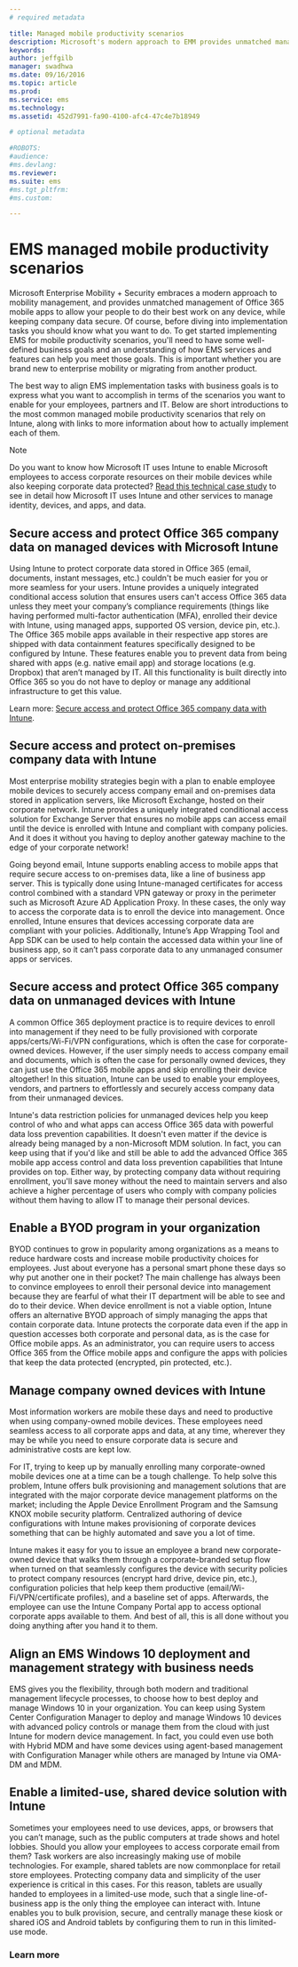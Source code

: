 ```yaml
---
# required metadata

title: Managed mobile productivity scenarios
description: Microsoft's modern approach to EMM provides unmatched management of Office 365 apps and allows your people to do their best work on any device, while keeping company data secure.
keywords:
author: jeffgilb
manager: swadhwa
ms.date: 09/16/2016
ms.topic: article
ms.prod:
ms.service: ems
ms.technology:
ms.assetid: 452d7991-fa90-4100-afc4-47c4e7b18949

# optional metadata

#ROBOTS:
#audience:
#ms.devlang:
ms.reviewer:
ms.suite: ems
#ms.tgt_pltfrm:
#ms.custom:

---
```


# EMS managed mobile productivity scenarios
Microsoft Enterprise Mobility + Security embraces a modern approach to mobility management, and provides unmatched management of Office 365 mobile apps to allow your people to do their best work on any device, while keeping company data secure. Of course, before diving into implementation tasks you should know what you want to do. To get started implementing EMS for mobile productivity scenarios, you'll need to have some well-defined business goals and an understanding of how EMS services and features can help you meet those goals. This is important whether you are brand new to enterprise mobility or migrating from another product.

The best way to align EMS implementation tasks with business goals is to express what you want to accomplish in terms of the scenarios you want to enable for your employees, partners and IT.  Below are short introductions to the most common managed mobile productivity scenarios that rely on Intune, along with links to more information about how to actually implement each of them.

>[!NOTE]
>Do you want to know how Microsoft IT uses Intune to enable Microsoft employees to access corporate resources on their mobile devices while also keeping corporate data protected? [Read this technical case study](https://www.microsoft.com/itshowcase/Article/Content/588) to see in detail how Microsoft IT uses Intune and other services to manage identity, devices, and apps, and data.

## Secure access and protect Office 365 company data on managed devices with Microsoft Intune
Using Intune to protect corporate data stored in Office 365 (email, documents, instant messages, etc.) couldn't be much easier for you or more seamless for your users. Intune provides a uniquely integrated conditional access solution that ensures users can't access Office 365 data unless they meet your company’s compliance requirements (things like having performed multi-factor authentication (MFA), enrolled their device with Intune, using managed apps, supported OS version, device pin, etc.). The Office 365 mobile apps available in their respective app stores are shipped with data containment features specifically designed to be configured by Intune. These features enable you to prevent data from being shared with apps (e.g. native email app) and storage locations (e.g. Dropbox) that aren’t managed by IT. All this functionality is built directly into Office 365 so you do not have to deploy or manage any additional infrastructure to get this value.

Learn more: [Secure access and protect Office 365 company data with Intune](https://docs.microsoft.com/intune/understand/secure-office365-data-with-intune).


## Secure access and protect on-premises company data with Intune
Most enterprise mobility strategies begin with a plan to enable employee mobile devices to securely access company email and on-premises data stored in application servers, like Microsoft Exchange, hosted on their corporate network. Intune provides a uniquely integrated conditional access solution for Exchange Server that ensures no mobile apps can access email until the device is enrolled with Intune and compliant with company policies. And it does it without you having to deploy another gateway machine to the edge of your corporate network!

Going beyond email, Intune supports enabling access to mobile apps that require secure access to on-premises data, like a line of business app server. This is typically done using Intune-managed certificates for access control combined with a standard VPN gateway or proxy in the perimeter such as Microsoft Azure AD Application Proxy. In these cases, the only way to access the corporate data is to enroll the device into management. Once enrolled, Intune ensures that devices accessing corporate data are compliant with your policies.  Additionally, Intune’s App Wrapping Tool and App SDK can be used to help contain the accessed data within your line of business app, so it can’t pass corporate data to any unmanaged consumer apps or services.

<!-- Learn more -->


## Secure access and protect Office 365 company data on unmanaged devices with Intune
A common Office 365 deployment practice is to require devices to enroll into management if they need to be fully provisioned with corporate apps/certs/Wi-Fi/VPN configurations, which is often the case for corporate-owned devices. However, if the user simply needs to access company email and documents, which is often the case for personally owned devices, they can just use the Office 365 mobile apps and skip enrolling their device altogether! In this situation, Intune can be used to enable your employees, vendors, and partners to effortlessly and securely access company data from their unmanaged devices.

Intune's data restriction policies for unmanaged devices help you keep control of who and what apps can access Office 365 data with powerful data loss prevention capabilities. It doesn't even matter if the device is already being managed by a non-Microsoft MDM solution. In fact, you can keep using that if you'd like and still be able to add the advanced Office 365 mobile app access control and data loss prevention capabilities that Intune provides on top. Either way, by protecting company data without requiring enrollment, you'll save money without the need to maintain servers and also achieve a higher percentage of users who comply with company policies without them having to allow IT to manage their personal devices.

<!-- Learn more -->


## Enable a BYOD program in your organization
BYOD continues to grow in popularity among organizations as a means to reduce hardware costs and increase mobile productivity choices for employees. Just about everyone has a personal smart phone these days so why put another one in their pocket? The main challenge has always been to convince employees to enroll their personal device into management because they are fearful of what their IT department will be able to see and do to their device. When device enrollment is not a viable option, Intune offers an alternative BYOD approach of simply managing the apps that contain corporate data. Intune protects the corporate data even if the app in question accesses both corporate and personal data, as is the case for Office mobile apps.  As an administrator, you can require users to access Office 365 from the Office mobile apps and configure the apps with policies that keep the data protected (encrypted, pin protected, etc.).

<!-- Learn more -->


## Manage company owned devices with Intune
Most information workers are mobile these days and need to productive when using company-owned mobile devices. These employees need seamless access to all corporate apps and data, at any time, wherever they may be while you need to ensure corporate data is secure and administrative costs are kept low.

For IT, trying to keep up by manually enrolling many corporate-owned mobile devices one at a time can be a tough challenge. To help solve this problem, Intune offers bulk provisioning and management solutions that are integrated with the major corporate device management platforms on the market; including the Apple Device Enrollment Program and the Samsung KNOX mobile security platform.  Centralized authoring of device configurations with Intune makes provisioning of corporate devices something that can be highly automated and save you a lot of time.

Intune makes it easy for you to issue an employee a brand new corporate-owned device that walks them through a corporate-branded setup flow when turned on that seamlessly configures the device with security policies to protect company resources (encrypt hard drive, device pin, etc.), configuration policies that help keep them productive (email/Wi-Fi/VPN/certificate profiles), and a baseline set of apps. Afterwards, the employee can use the Intune Company Portal app to access optional corporate apps available to them. And best of all, this is all done without you doing anything after you hand it to them.

<!-- Learn more -->

## Align an EMS Windows 10 deployment and management strategy with business needs
EMS gives you the flexibility, through both modern and traditional management lifecycle processes, to choose how to best deploy and manage Windows 10 in your organization. You can keep using System Center Configuration Manager to deploy and manage Windows 10 devices with advanced policy controls or manage them from the cloud with just Intune for modern device management. In fact, you could even use both with Hybrid MDM and have some devices using agent-based management with Configuration Manager while others are managed by Intune via OMA-DM and MDM.

<!-- Learn more -->


## Enable a limited-use, shared device solution with Intune
Sometimes your employees need to use devices, apps, or browsers that you can’t manage, such as the public computers at trade shows and hotel lobbies. Should you allow your employees to access corporate email from them? Task workers are also increasingly making use of mobile technologies. For example, shared tablets are now commonplace for retail store employees. Protecting company data and simplicity of the user experience is critical in this cases. For this reason, tablets are usually handed to employees in a limited-use mode, such that a single line-of-business app is the only thing the employee can interact with. Intune enables you to bulk provision, secure, and centrally manage these kiosk or shared iOS and Android tablets by configuring them to run in this limited-use mode.

<!-- Learn more -->

### Learn more
